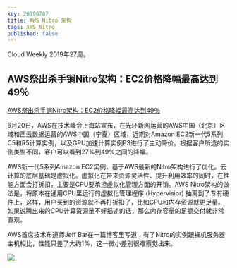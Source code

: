 ```yaml
---
key: 20190707
title: AWS Nitro 架构
tags: AWS Nitro
published: false
---
```


Cloud Weekly 2019年27周。<!--more-->

## AWS祭出杀手锏Nitro架构：EC2价格降幅最高达到49％

[AWS祭出杀手锏Nitro架构：EC2价格降幅最高达到49％](https://new.qq.com/omn/20190620/20190620A0USGI.html)

6月20日，AWS在技术峰会上海站宣布，在光环新网运营的AWS中国（北京）区域和西云数据运营的AWS中国（宁夏）区域，近期对Amazon EC2新一代5系列C5和R5计算实例，以及GPU加速计算实例P3进行了主动降价。根据客户所选的实例类型不同，客户可以看到27%到49%之间的降幅。

AWS新一代5系列Amazon EC2实例，基于AWS最新的Nitro架构进行了优化。云计算的底层基础是虚拟化。虚拟化在带来资源灵活性、提升利用效率的同时，在性能方面会打折扣，主要是CPU要承担虚拟化管理方面的开销。AWS Nitro架构的做法是，将原本在通用CPU里运行的虚拟化管理程序 (Hypervisior) 抽离到了专有硬件上，这样，用户买到的资源就不再打折扣了，比如CPU和内存资源就更足量。如果说腾出来的CPU计算资源量不好描述的话，那么内存容量的足额交付就非常直观。

AWS首席技术布道师Jeff Bar在一篇博客里写道：有了Nitro的实例跟裸机服务器主机相比，性能只差了大约1%，这一微小差别很难察觉出来。

![](![](http://ww1.sinaimg.cn/large/712516f0ly1g4ri6pvb4rj20rs0f3gmd.jpg))